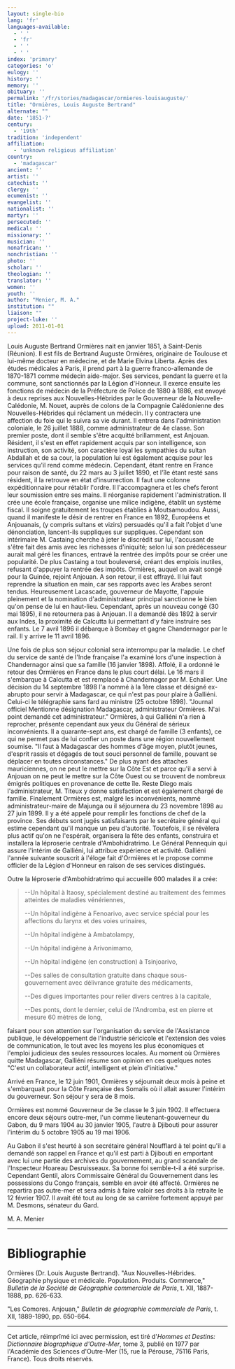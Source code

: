 ```yaml
---
layout: single-bio
lang: 'fr'
languages-available:
  - ' '
  - 'fr'
  - ' '
  - ' '
index: 'primary'
categories: 'o'
eulogy: ''
history: ''
memory: ''
obituary: ''
permalink: '/fr/stories/madagascar/ormieres-louisauguste/'
title: "Ormières, Louis Auguste Bertrand"
alternate: ""
date: '1851-?'
century:
  - '19th'
tradition: 'independent'
affiliation:
  - 'unknown religious affiliation'
country:
  - 'madagascar'
ancient: ''
artist: ''
catechist: ''
clergy: ''
ecumenist: ''
evangelist: ''
nationalist: ''
martyr: ''
persecuted: ''
medical: ''
missionary: ''
musician: ''
nonafrican: ''
nonchristian: ''
photo: ''
scholar: ''
theologian: ''
translator: ''
women: ''
youth: ''
author: "Menier, M. A."
institution: ""
liaison: ""
project-luke: ''
upload: 2011-01-01
---
```




Louis Auguste Bertrand Ormières nait en janvier 1851, à Saint-Denis (Réunion). Il est fils de Bertrand Auguste Ormiéres, originaire de Toulouse et lui-même docteur en médecine, et de Marie Elvina Liberta. Après des études médicales à Paris, il prend part à la guerre franco-allemande de 1870-1871 comme médecin aide-major. Ses services, pendant la guerre et la commune, sont sanctionnés par la Légion d'Honneur. Il exerce ensuite les fonctions de médecin de la Préfecture de Police de 1880 à 1886, est envoyé à deux reprises aux Nouvelles-Hébrides par le Gouverneur de la Nouvelle-Calédonie, M. Nouet, auprès de colons de la Compagnie Calédonienne des Nouvelles-Hébrides qui réclament un médecin. Il y contractera une affection du foie qui le suivra sa vie durant. Il entrera dans l'administration coloniale, le 26 juillet 1888, comme administrateur de 4e classe. Son premier poste, dont il semble s'être acquitté brillamment, est Anjouan. Résident, il s'est en effet rapidement acquis par son intelligence, son instruction, son activité, son caractère loyal les sympathies du sultan Abdallah et de sa cour, la population lui est également acquise pour les services qu'il rend comme médecin. Cependant, étant rentre en France pour raison de santé, du 22 mars au 3 juillet 1890, et l'île étant resté sans résident, il la retrouve en état d'insurrection. Il faut une colonne expéditionnaire pour rétablir l'ordre. Il l'accompagnera et les chefs feront leur soumission entre ses mains. Il réorganise rapidement l'administration. Il crée une école française, organise une milice indigène, établit un système fiscal. Il soigne gratuitement les troupes établies à Moutsamoudou. Aussi, quand il manifeste le désir de rentrer en France en 1892, Européens et Anjouanais, (y compris sultans et vizirs) persuadés qu'il a fait l'objet d'une dénonciation, lancent-ils suppliques sur suppliques. Cependant son intérimaire M. Castaing cherche à jeter le discrédit sur lui, l'accusant de s'être fait des amis avec les richesses d'iniquité; selon lui son prédécesseur aurait mal géré les finances, entravé la rentrée des impôts pour se créer une popularité. De plus Castaing a tout bouleversé, créant des emplois inutiles, refusant d'appuyer la rentrée des impôts. Ormières, auquel on avait songé pour la Guinée, rejoint Anjouan. A son retour, il est effrayé. Il lui faut reprendre la situation en main, car ses rapports avec les Arabes seront tendus. Heureusement Lacascade, gouverneur de Mayotte, l'appuie pleinement et la nomination d'administrateur principal sanctionne le bien qu'on pense de lui en haut-lieu. Cependant, après un nouveau congé (30 mai 1895), il ne retournera pas à Anjouan. Il a demandé dès 1892 à servir aux Indes, la proximité de Calcutta lui permettant d'y faire instruire ses enfants. Le 7 avril 1896 il débarque à Bombay et gagne Chandernagor par le rail. Il y arrive le 11 avril 1896.

Une fois de plus son séjour colonial sera interrompu par la maladie. Le chef du service de santé de l'Inde française l'a examiné lors d'une inspection à Chandernagor ainsi que sa famille (16 janvier 1898). Affolé, il a ordonné le retour des Ormières en France dans le plus court délai. Le 16 mars il s'embarque à Calcutta et est remplacé à Chandernagor par M. Echalier. Une décision du 14 septembre 1898 l'a nommé à la 1ère classe et désigné ex-abrupto pour servir à Madagascar, ce qui n'est pas pour plaire à Galliéni. Celui-ci le télégraphie sans fard au ministre (25 octobre 1898). "Journal officiel Mentionne désignation Madagascar, administrateur Ormières. N'ai point demandé cet administrateur." Ormières, à qui Galliéni n'a rien à reprocher, présente cependant aux yeux du Général de sérieux inconvénients. Il a quarante-sept ans, est chargé de famille (3 enfants), ce qui ne permet pas de lui confier un poste dans une région nouvellement soumise. "Il faut à Madagascar des hommes d'âge moyen, plutôt jeunes, d'esprit rassis et dégagés de tout souci personnel de famille, pouvant se déplacer en toutes circonstances." De plus ayant des attaches mauriciennes, on ne peut le mettre sur la Côte Est et parce qu'il a servi à Anjouan on ne peut le mettre sur la Côte Ouest ou se trouvent de nombreux émigrés politiques en provenance de cette île. Reste Diego mais l'administrateur, M. Titeux y donne satisfaction et est également chargé de famille. Finalement Ormières est, malgré les inconvénients, nommé administrateur-maire de Majunga ou il séjournera du 23 novembre 1898 au 27 juin 1899. Il y a été appelé pour remplir les fonctions de chef de la province. Ses débuts sont jugés satisfaisants par le secrétaire général qui estime cependant qu'il manque un peu d'autorité. Toutefois, il se révèlera plus actif qu'on ne l'espérait, organisera la fête des enfants, construira et installera la léproserie centrale d'Ambohidratrimo. Le Général Pennequin qui assure l'intérim de Galliéni, lui attribue expérience et activité. Galliéni l'année suivante souscrit à l'éloge fait d'Ormières et le propose comme officier de la Légion d'Honneur en raison de ses services distingués.

Outre la léproserie d'Ambohidratrimo qui accueille 600 malades il a crée:

> --Un hôpital à Itaosy, spécialement destiné au traitement des femmes atteintes de maladies vénériennes,
> 
> --Un hôpital indigène à Fenoarivo, avec service spécial pour les affections du larynx et des voies urinaires,
> 
> --Un hôpital  indigène à Ambatolampy,
> 
> --Un hôpital indigène à Arivonimamo,
> 
> --Un hôpital indigène (en construction) à Tsinjoarivo,
> 
> --Des salles de consultation gratuite dans chaque sous-gouvernement avec délivrance gratuite des médicaments,
> 
> --Des digues importantes pour relier divers centres à la capitale,
> 
> --Des ponts, dont le dernier, celui de l'Andromba, est en pierre et mesure 60 mètres de long,

faisant pour son attention sur l'organisation du service de l'Assistance publique, le développement de l'industrie séricicole et l'extension des voies de communication, le tout avec les moyens les plus économiques et l'emploi judicieux des seules ressources locales. Au moment où Ormières quitte Madagascar, Galliéni résume son opinion en ces quelques notes "C'est un collaborateur actif, intelligent et plein d'initiative."

Arrivé en France, le 12 juin 1901, Ormières y séjournait deux mois à peine et s'embarquait pour la Côte Française des Somalis où il allait assurer l'intérim du gouverneur. Son séjour y sera de 8 mois.

Ormières est nommé Gouverneur de 3e classe le 3 juin 1902. Il effectuera encore deux séjours outre-mer, l'un comme lieutenant-gouverneur du Gabon, du 9 mars 1904 au 30 janvier 1905, l'autre à Djibouti pour assurer l'intérim du 5 octobre 1905 au 19 mai 1906.

Au Gabon il s'est heurté à son secrétaire général Noufflard à tel point qu'il a demandé son rappel en France et qu'il est parti à Djibouti en emportant avec lui une partie des archives du gouvernement, au grand scandale de l'Inspecteur Hoareau Desruisseaux. Sa bonne foi semble-t-il a été surprise. Cependant Gentil, alors Commissaire Général du Gouvernement dans les possessions du Congo français, semble en avoir été affecté. Ormières ne repartira pas outre-mer et sera admis à faire valoir ses droits à la retraite le 12 février 1907. Il avait été tout au long de sa carrière fortement appuyé par M. Desmons, sénateur du Gard.

M. A. Menier

---

# Bibliographie

Ormières (Dr. Louis Auguste Bertrand). "Aux Nouvelles-Hébrides. Géographie physique et médicale. Population. Produits. Commerce," *Bulletin de la Société de Géographie commerciale de Paris*, t. XII, 1887-1888, pp. 626-633.

"Les Comores. Anjouan," *Bulletin de géographie commerciale de Paris*, t. XII, 1889-1890, pp. 650-664.

---

Cet article, réimprîmé ici avec permission, est tiré d'*Hommes et Destins: Dictionnaire biographique d'Outre-Mer*, tome 3, publié en 1977 par l'Académie des Sciences d'Outre-Mer (15, rue la Pérouse, 75116 Paris, France). Tous droits réservés.